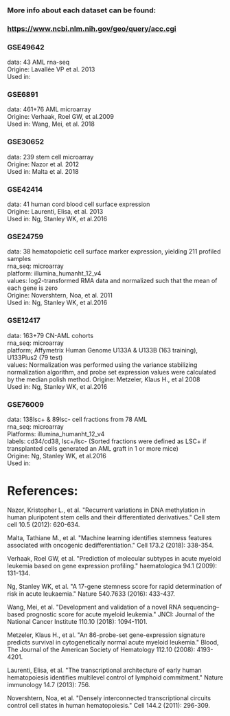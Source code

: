 ### More info about each dataset can be found:
### https://www.ncbi.nlm.nih.gov/geo/query/acc.cgi

### GSE49642 
data: 43 AML rna-seq <br>
Origine: Lavallée VP et al. 2013 <br>
Used in: 

### GSE6891 
data: 461+76 AML microarray <br>
Origine: Verhaak, Roel GW, et al.2009 <br>
Used in: Wang, Mei, et al. 2018

### GSE30652  
data: 239 stem cell microarray <br>
Origine: Nazor et al. 2012 <br>
Used in: Malta et al. 2018

### GSE42414 
data: 41 human cord blood cell surface expression <br>
Origine: Laurenti, Elisa, et al. 2013 <br>
Used in: Ng, Stanley WK, et al.2016


### GSE24759 
data: 38 hematopoietic cell surface marker expression, yielding 211 profiled samples <br>
rna_seq: microarray <br>
platform: illumina_humanht_12_v4 <br>
values: log2-transformed RMA data and normalized such that the mean of each gene is zero <br>
Origine: Novershtern, Noa, et al. 2011 <br>
Used in: Ng, Stanley WK, et al.2016

### GSE12417 
data: 163+79 CN-AML cohorts <br>
rna_seq: microarray <br>
platform; Affymetrix Human Genome U133A & U133B (163 training), U133Plus2 (79 test)  <br>
values: Normalization was performed using the variance stabilizing normalization algorithm, and probe set expression values were calculated by the median polish method.
Origine: Metzeler, Klaus H., et al 2008 <br>
Used in: Ng, Stanley WK, et al.2016

### GSE76009
data: 138lsc+ & 89lsc- cell fractions from 78 AML <br>
rna_seq: microarray <br>
Platforms: illumina_humanht_12_v4 <br>
labels: cd34/cd38, lsc+/lsc- (Sorted fractions were defined as LSC+ if transplanted cells generated an AML graft in 1 or more mice) <br>
Origine: Ng, Stanley WK, et al.2016 <br>
Used in: 

# References:
Nazor, Kristopher L., et al. "Recurrent variations in DNA methylation in human pluripotent stem cells and their differentiated derivatives." Cell stem cell 10.5 (2012): 620-634.

Malta, Tathiane M., et al. "Machine learning identifies stemness features associated with oncogenic dedifferentiation." Cell 173.2 (2018): 338-354.

Verhaak, Roel GW, et al. "Prediction of molecular subtypes in acute myeloid leukemia based on gene expression profiling." haematologica 94.1 (2009): 131-134.

Ng, Stanley WK, et al. "A 17-gene stemness score for rapid determination of risk in acute leukaemia." Nature 540.7633 (2016): 433-437.

Wang, Mei, et al. "Development and validation of a novel RNA sequencing–based prognostic score for acute myeloid leukemia." JNCI: Journal of the National Cancer Institute 110.10 (2018): 1094-1101.

Metzeler, Klaus H., et al. "An 86-probe-set gene-expression signature predicts survival in cytogenetically normal acute myeloid leukemia." Blood, The Journal of the American Society of Hematology 112.10 (2008): 4193-4201.

Laurenti, Elisa, et al. "The transcriptional architecture of early human hematopoiesis identifies multilevel control of lymphoid commitment." Nature immunology 14.7 (2013): 756.

Novershtern, Noa, et al. "Densely interconnected transcriptional circuits control cell states in human hematopoiesis." Cell 144.2 (2011): 296-309.
